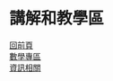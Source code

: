 # 講解和教學區   
[回前頁](https://sggsdatafornehs.github.io/rrr)   
[數學專區](https://sggsdatafornehs.github.io/notes/math/index.html)   
[資訊相關](https://sggsdatafornehs.github.io/post/sources/info/index)    
